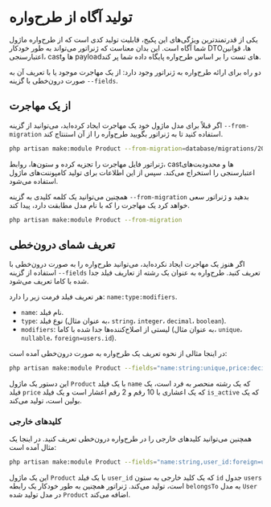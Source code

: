 # تولید آگاه از طرح‌واره

یکی از قدرتمندترین ویژگی‌های این پکیج، قابلیت تولید کدی است که از طرح‌واره ماژول شما آگاه است. این بدان معناست که ژنراتور می‌تواند به طور خودکار DTO‌ها، قوانین اعتبارسنجی، cast‌ها و payload‌های تست را بر اساس طرح‌واره پایگاه داده شما پر کند.

دو راه برای ارائه طرح‌واره به ژنراتور وجود دارد: از یک مهاجرت موجود یا با تعریف آن به صورت درون‌خطی با گزینه `--fields`.

## از یک مهاجرت

اگر قبلاً برای مدل ماژول خود یک مهاجرت ایجاد کرده‌اید، می‌توانید از گزینه `--from-migration` استفاده کنید تا به ژنراتور بگویید طرح‌واره را از آن استنتاج کند.

```bash
php artisan make:module Product --from-migration=database/migrations/2024_05_01_000000_create_products_table.php
```

ژنراتور فایل مهاجرت را تجزیه کرده و ستون‌ها، روابط، cast‌ها و محدودیت‌های اعتبارسنجی را استخراج می‌کند. سپس از این اطلاعات برای تولید کامپوننت‌های ماژول استفاده می‌شود.

همچنین می‌توانید یک کلمه کلیدی به گزینه `--from-migration` بدهید و ژنراتور سعی خواهد کرد یک مهاجرت را که با نام مدل مطابقت دارد، پیدا کند.

```bash
php artisan make:module Product --from-migration
```

## تعریف شمای درون‌خطی

اگر هنوز یک مهاجرت ایجاد نکرده‌اید، می‌توانید طرح‌واره را به صورت درون‌خطی با استفاده از گزینه `--fields` تعریف کنید. طرح‌واره به عنوان یک رشته از تعاریف فیلد جدا شده با کاما تعریف می‌شود.

هر تعریف فیلد فرمت زیر را دارد: `name:type:modifiers`.

- `name`: نام فیلد.
- `type`: نوع فیلد (به عنوان مثال، `string`، `integer`، `decimal`، `boolean`).
- `modifiers`: لیستی از اصلاح‌کننده‌ها جدا شده با کاما (به عنوان مثال، `unique`، `nullable`، `foreign=users.id`).

در اینجا مثالی از نحوه تعریف یک طرح‌واره به صورت درون‌خطی آمده است:

```bash
php artisan make:module Product --fields="name:string:unique,price:decimal(10,2),is_active:boolean"
```

این دستور یک ماژول `Product` با یک فیلد `name` که یک رشته منحصر به فرد است، یک فیلد `price` که یک اعشاری با 10 رقم و 2 رقم اعشار است و یک فیلد `is_active` که یک بولین است، تولید می‌کند.

### کلیدهای خارجی

همچنین می‌توانید کلیدهای خارجی را در طرح‌واره درون‌خطی تعریف کنید. در اینجا یک مثال آمده است:

```bash
php artisan make:module Product --fields="name:string,user_id:foreign=users.id"
```

این یک ماژول `Product` با یک فیلد `user_id` که یک کلید خارجی به ستون `id` جدول `users` است، تولید می‌کند. ژنراتور همچنین به طور خودکار یک رابطه `belongsTo` به مدل `User` در مدل تولید شده `Product` اضافه می‌کند.